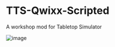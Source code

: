 # TTS-Qwixx-Scripted
A workshop mod for Tabletop Simulator

![image](https://i.imgur.com/mFkJBhu.png)
